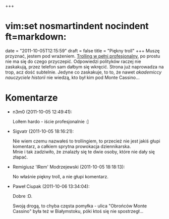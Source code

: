 +++
# vim:set nosmartindent nocindent ft=markdown:
date = "2011-10-05T12:15:59"
draft = false
title = "Piękny troll"
+++
Muszę przyznać, jestem pod wrażeniem. [Trolling w pełni
profesjonalny](http://pokazywarka.pl/zkckug/), po prostu nie ma się do czego
przyczepić. Odpowiedzi polityków raczej nie zaskakują, przez telefon sam
dałbym się wkręcić. Strona już naprowadza na trop, acz dość subtelnie. Jedyne
co zaskakuje, to to, że nawet _akademiccy nauczyciele historii_ nie wiedzą,
kto był kim pod Monte Cassino...

# Komentarze

* n3m0 (2011-10-05 12:49:41): <p>Lolłem hardo - iście profesjonalnie :]</p>
* Sigvatr (2011-10-05 18:16:21): <p>Nie wiem czemu nazwałeś to trollingiem, to
  przecież nie jest jakiś głupi komentarz, a całkiem sprytna prowokacja
  dziennikarska.<br /> Mnie i tak zadziwiło, że znalazły się te dwie osoby,
  które nie dały się złapać.</p>
* Remigiusz 'lRem' Modrzejewski (2011-10-05 18:18:13): <p>No właśnie piękny
  troll, a nie głupi komentarz.</p>
* Paweł Ciupak (2011-10-06 13:34:04): <p>Dobre :D.</p>  <p>Swoją drogą, to chyba
  częsta pomyłka - ulica "Obrońców Monte Cassino" była też w Białymstoku, póki
  ktoś się nie spostrzegł...</p>
